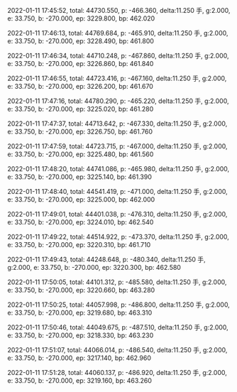 2022-01-11 17:45:52, total: 44730.550, p: -466.360, delta:11.250 手, g:2.000, e: 33.750, b: -270.000, ep: 3229.800, bp: 462.020

2022-01-11 17:46:13, total: 44769.684, p: -465.910, delta:11.250 手, g:2.000, e: 33.750, b: -270.000, ep: 3228.490, bp: 461.800

2022-01-11 17:46:34, total: 44710.248, p: -467.860, delta:11.250 手, g:2.000, e: 33.750, b: -270.000, ep: 3226.860, bp: 461.840

2022-01-11 17:46:55, total: 44723.416, p: -467.160, delta:11.250 手, g:2.000, e: 33.750, b: -270.000, ep: 3226.200, bp: 461.670

2022-01-11 17:47:16, total: 44780.290, p: -465.220, delta:11.250 手, g:2.000, e: 33.750, b: -270.000, ep: 3225.020, bp: 461.280

2022-01-11 17:47:37, total: 44713.642, p: -467.330, delta:11.250 手, g:2.000, e: 33.750, b: -270.000, ep: 3226.750, bp: 461.760

2022-01-11 17:47:59, total: 44723.715, p: -467.000, delta:11.250 手, g:2.000, e: 33.750, b: -270.000, ep: 3225.480, bp: 461.560

2022-01-11 17:48:20, total: 44741.086, p: -465.980, delta:11.250 手, g:2.000, e: 33.750, b: -270.000, ep: 3225.140, bp: 461.390

2022-01-11 17:48:40, total: 44541.419, p: -471.000, delta:11.250 手, g:2.000, e: 33.750, b: -270.000, ep: 3225.000, bp: 462.000

2022-01-11 17:49:01, total: 44401.038, p: -476.310, delta:11.250 手, g:2.000, e: 33.750, b: -270.000, ep: 3224.010, bp: 462.540

2022-01-11 17:49:22, total: 44514.922, p: -473.370, delta:11.250 手, g:2.000, e: 33.750, b: -270.000, ep: 3220.310, bp: 461.710

2022-01-11 17:49:43, total: 44248.648, p: -480.340, delta:11.250 手, g:2.000, e: 33.750, b: -270.000, ep: 3220.300, bp: 462.580

2022-01-11 17:50:05, total: 44101.312, p: -485.580, delta:11.250 手, g:2.000, e: 33.750, b: -270.000, ep: 3220.660, bp: 463.280

2022-01-11 17:50:25, total: 44057.998, p: -486.800, delta:11.250 手, g:2.000, e: 33.750, b: -270.000, ep: 3219.680, bp: 463.310

2022-01-11 17:50:46, total: 44049.675, p: -487.510, delta:11.250 手, g:2.000, e: 33.750, b: -270.000, ep: 3218.330, bp: 463.230

2022-01-11 17:51:07, total: 44066.014, p: -486.540, delta:11.250 手, g:2.000, e: 33.750, b: -270.000, ep: 3217.140, bp: 462.960

2022-01-11 17:51:28, total: 44060.137, p: -486.920, delta:11.250 手, g:2.000, e: 33.750, b: -270.000, ep: 3219.160, bp: 463.260